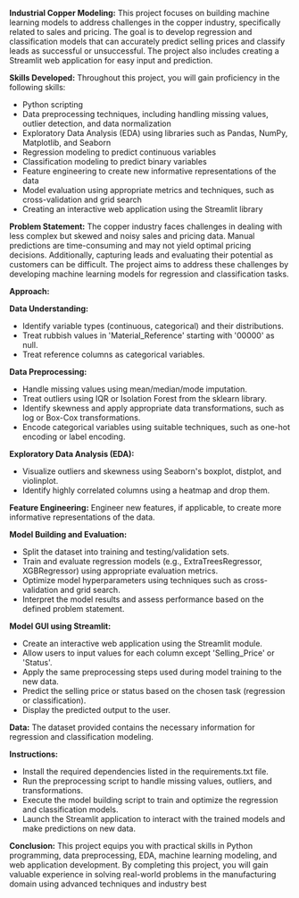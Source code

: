 **Industrial Copper Modeling:**
This project focuses on building machine learning models to address challenges in the copper industry, specifically related to sales and pricing. The goal is to develop regression and classification models that can accurately predict selling prices and classify leads as successful or unsuccessful. The project also includes creating a Streamlit web application for easy input and prediction.

**Skills Developed:**
Throughout this project, you will gain proficiency in the following skills:
* Python scripting
* Data preprocessing techniques, including handling missing values, outlier detection, and data normalization
* Exploratory Data Analysis (EDA) using libraries such as Pandas, NumPy, Matplotlib, and Seaborn
* Regression modeling to predict continuous variables
* Classification modeling to predict binary variables
* Feature engineering to create new informative representations of the data
* Model evaluation using appropriate metrics and techniques, such as cross-validation and grid search
* Creating an interactive web application using the Streamlit library

**Problem Statement:**
The copper industry faces challenges in dealing with less complex but skewed and noisy sales and pricing data. Manual predictions are time-consuming and may not yield optimal pricing decisions. Additionally, capturing leads and evaluating their potential as customers can be difficult. The project aims to address these challenges by developing machine learning models for regression and classification tasks.

**Approach:**

**Data Understanding:**
* Identify variable types (continuous, categorical) and their distributions.
* Treat rubbish values in 'Material_Reference' starting with '00000' as null.
* Treat reference columns as categorical variables.
  
**Data Preprocessing:**
* Handle missing values using mean/median/mode imputation.
* Treat outliers using IQR or Isolation Forest from the sklearn library.
* Identify skewness and apply appropriate data transformations, such as log or Box-Cox transformations.
* Encode categorical variables using suitable techniques, such as one-hot encoding or label encoding.

**Exploratory Data Analysis (EDA):**
* Visualize outliers and skewness using Seaborn's boxplot, distplot, and violinplot.
* Identify highly correlated columns using a heatmap and drop them.
  
**Feature Engineering:**
 Engineer new features, if applicable, to create more informative representations of the data.

**Model Building and Evaluation:**
* Split the dataset into training and testing/validation sets.
* Train and evaluate regression models (e.g., ExtraTreesRegressor, XGBRegressor) using appropriate evaluation metrics.
* Optimize model hyperparameters using techniques such as cross-validation and grid search.
* Interpret the model results and assess performance based on the defined problem statement.
  
**Model GUI using Streamlit:**
* Create an interactive web application using the Streamlit module.
* Allow users to input values for each column except 'Selling_Price' or 'Status'.
* Apply the same preprocessing steps used during model training to the new data.
* Predict the selling price or status based on the chosen task (regression or classification).
* Display the predicted output to the user.

**Data:**
  The dataset provided contains the necessary information for regression and classification modeling.

**Instructions:**
* Install the required dependencies listed in the requirements.txt file.
* Run the preprocessing script to handle missing values, outliers, and transformations.
* Execute the model building script to train and optimize the regression and classification models.
* Launch the Streamlit application to interact with the trained models and make predictions on new data.
  
**Conclusion:**
This project equips you with practical skills in Python programming, data preprocessing, EDA, machine learning modeling, and web application development. By completing this project, you will gain valuable experience in solving real-world problems in the manufacturing domain using advanced techniques and industry best
